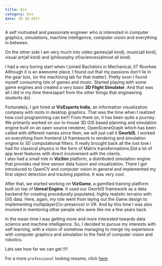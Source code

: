```yaml
---
title: Bio
category: bio
date: 10-10-2017
---
```


A self motivated and passionate engineer who is interested in computer graphics, simulations, machine intelligence, computer vision and everything in between.   

On the other side I am very much into video games(all kind), music(all kind), visual art(all kind)
and (philosophy of)sciences(almost all kind).   

I had a very boring start when I joined Bachelors in Mechanical, IIT Roorkee. Although it is an
awesome place, I found out that my passions don't lie in the gear box, (or the machining lab for that 
matter). Pretty soon I found myself consuming lots of games and music. Started playing with some game 
engines and created a very basic **3D Flight Simulator**. And that was all I did in my time there(apart 
from the other things that engineering students do).    

Fortunately, I got hired at **VizExperts India**, an information visualization company with roots in
desktop graphics. That was the time when I realized how cool programming can be!!! From there on, it has
been quite a journey. We primarily worked on our in-house 3D GIS based planning and simulation engine
built on an open source renderer, OpenSceneGraph which has been called with different names since then, 
we will just call it **GeorbIS**. I worked on everything from frontend UI framework to rendering and 
simulation engine to 3D computational filters. It really brought back all the lost love i had for 
classical physics in the form of Matrix transformations.Did a lot of 
app level features with direct involvement with the clients.   
I also had a small role in **VizSim** platform, a distributed simulation engine that provides real time sensor data fusion and visualization. There I got introduced to OpenCV and computer vision in general and implemented my first object detection and tracking pipeline. It was very cool.   

After that, we started working on **VizGame**, a gamified training platform built on top of **Unreal Engine**. It used our GeorbIS framework as a data backend for creating procedurally populated, highly realistic terrains with GIS data. Here, again, my role went from laying out the Game design to implementing multiplayer(Co-presence) in VR. And by this time I was also involved in mentoring other people who were like me a few years back. 

In the mean time I was getting more and more interested towards data science and machine intelligence.
So, I decided to pursue my interests with self learning, with a vision of somehow managing to merge my experience with computer graphics and simulation to the field of computer vision and robotics.

Lets see how far we can get.!!!! 

For a more `professional` looking resume, click [here](/bio/resume).





